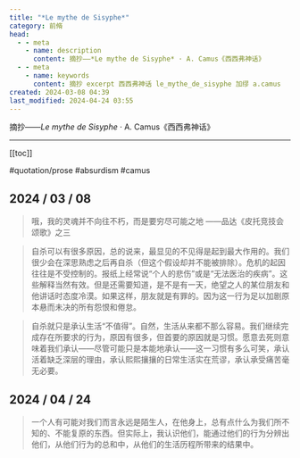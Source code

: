 ```yaml
---
title: "*Le mythe de Sisyphe*"
category: 前脩
head:
  - - meta
    - name: description
      content: 摘抄——*Le mythe de Sisyphe* · A. Camus《西西弗神话》
  - - meta
    - name: keywords
      content: 摘抄 excerpt 西西弗神话 le_mythe_de_sisyphe 加缪 a.camus
created: 2024-03-08 04:39
last_modified: 2024-04-24 03:55
---
```


摘抄——_Le mythe de Sisyphe_ · A. Camus《西西弗神话》

---

[[toc]]

#quotation/prose #absurdism #camus

## 2024 / 03 / 08

> 哦，我的灵魂并不向往不朽，而是要穷尽可能之地
> ——品达《皮托竞技会颂歌》之三

> 自杀可以有很多原因，总的说来，最显见的不见得是起到最大作用的。我们很少会在深思熟虑之后再自杀（但这个假设却并不能被排除）。危机的起因往往是不受控制的。报纸上经常说“个人的悲伤”或是“无法医治的疾病”。这些解释当然有效。但是还需要知道，是不是有一天，绝望之人的某位朋友和他讲话时态度冷漠。如果这样，朋友就是有罪的。因为这一行为足以加剧原本悬而未决的所有怨恨和倦怠。

> 自杀就只是承认生活“不值得”。自然，生活从来都不那么容易。我们继续完成存在所要求的行为，原因有很多，但首要的原因就是习惯。愿意去死则意味着我们承认——尽管可能只是本能地承认——这一习惯有多么可笑，承认活着缺乏深层的理由，承认熙熙攘攘的日常生活实在荒谬，承认承受痛苦毫无必要。

## 2024 / 04 / 24

> 一个人有可能对我们而言永远是陌生人，在他身上，总有点什么为我们所不知的、不能复原的东西。但实际上，我认识他们，能通过他们的行为分辨出他们，从他们行为的总和中，从他们的生活历程所带来的结果中。
